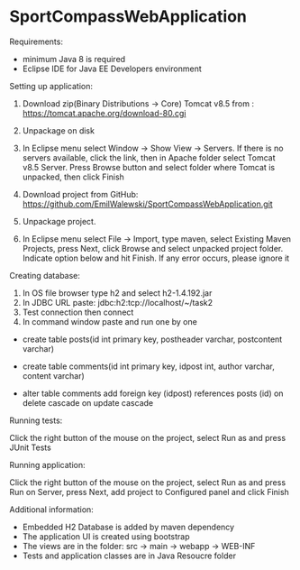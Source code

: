 # SportCompassWebApplication

Requirements:
- minimum Java 8 is required
- Eclipse IDE for Java EE Developers environment

Setting up application:

1. Download zip(Binary Distributions -> Core) Tomcat v8.5 from : https://tomcat.apache.org/download-80.cgi

2. Unpackage on disk

3. In Eclipse menu select Window -> Show View -> Servers. If there is no servers available, click the link, 
then in Apache folder select Tomcat v8.5 Server. Press Browse button and select folder where Tomcat is unpacked, then click Finish

4. Download project from GitHub: https://github.com/EmilWalewski/SportCompassWebApplication.git

5. Unpackage project.

6. In Eclipse menu select File -> Import, type maven, select Existing Maven Projects, press Next, click Browse and select unpacked project folder. Indicate option below and hit Finish. If any error occurs, please ignore it 

Creating database:

1. In OS file browser type h2 and select h2-1.4.192.jar
2. In JDBC URL paste: jdbc:h2:tcp://localhost/~/task2
3. Test connection then connect
4. In command window paste and run one by one

- create table posts(id int primary key, postheader varchar, postcontent varchar)

- create table comments(id int primary key, idpost int, author varchar, content varchar)

- alter table  comments add  foreign key (idpost) references posts (id) on delete cascade on update cascade

Running tests:

Click the right button of the mouse on the project, select Run as and press JUnit Tests

Running application: 

Click the right button of the mouse on the project, select Run as and press Run on Server, press Next, add project to Configured panel and click Finish

Additional information:

- Embedded H2 Database is added by maven dependency  
- The application UI is created using bootstrap
- The views are in the folder: src -> main -> webapp -> WEB-INF
- Tests and application classes are in Java Resoucre folder

